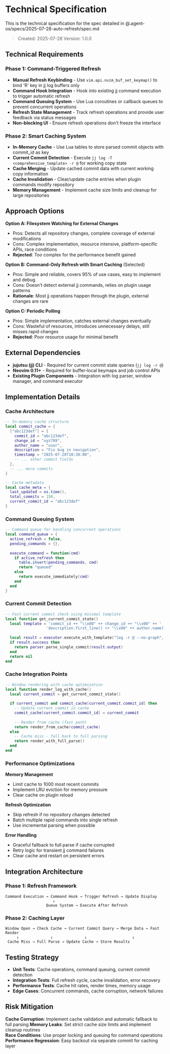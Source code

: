 # Technical Specification

This is the technical specification for the spec detailed in @.agent-os/specs/2025-07-28-auto-refresh/spec.md

> Created: 2025-07-28
> Version: 1.0.0

## Technical Requirements

### Phase 1: Command-Triggered Refresh
- **Manual Refresh Keybinding** - Use `vim.api.nvim_buf_set_keymap()` to bind 'R' key in jj log buffers only
- **Command Hook Integration** - Hook into existing jj command execution to trigger automatic refresh
- **Command Queuing System** - Use Lua coroutines or callback queues to prevent concurrent operations
- **Refresh State Management** - Track refresh operations and provide user feedback via status messages
- **Non-blocking UI** - Ensure refresh operations don't freeze the interface

### Phase 2: Smart Caching System  
- **In-Memory Cache** - Use Lua tables to store parsed commit objects with commit_id as key
- **Current Commit Detection** - Execute `jj log -T <comprehensive_template> -r @` for working copy state
- **Cache Merging** - Update cached commit data with current working copy information
- **Cache Invalidation** - Clear/update cache entries when plugin commands modify repository
- **Memory Management** - Implement cache size limits and cleanup for large repositories

## Approach Options

**Option A: Filesystem Watching for External Changes**
- Pros: Detects all repository changes, complete coverage of external modifications
- Cons: Complex implementation, resource intensive, platform-specific APIs, race conditions
- **Rejected**: Too complex for the performance benefit gained

**Option B: Command-Only Refresh with Smart Caching** (Selected)
- Pros: Simple and reliable, covers 95% of use cases, easy to implement and debug
- Cons: Doesn't detect external jj commands, relies on plugin usage patterns
- **Rationale**: Most jj operations happen through the plugin, external changes are rare

**Option C: Periodic Polling** 
- Pros: Simple implementation, catches external changes eventually
- Cons: Wasteful of resources, introduces unnecessary delays, still misses rapid changes
- **Rejected**: Poor resource usage for minimal benefit

## External Dependencies

- **jujutsu (jj) CLI** - Required for current commit state queries (`jj log -r @`)
- **Neovim 0.11+** - Required for buffer-local keymaps and job control APIs
- **Existing Plugin Components** - Integration with log parser, window manager, and command executor

## Implementation Details

### Cache Architecture
```lua
-- In-memory cache structure
local commit_cache = {
  ["abc123def"] = {
    commit_id = "abc123def",
    change_id = "xyz789",
    author_name = "user",
    description = "Fix bug in navigation",
    timestamp = "2025-07-28T10:30:00",
    -- ... other commit fields
  },
  -- ... more commits
}

-- Cache metadata
local cache_meta = {
  last_updated = os.time(),
  total_commits = 150,
  current_commit_id = "abc123def"
}
```

### Command Queuing System
```lua
-- Command queue for handling concurrent operations
local command_queue = {
  active_refresh = false,
  pending_commands = {},
  
  execute_command = function(cmd)
    if active_refresh then
      table.insert(pending_commands, cmd)
      return "queued"
    else
      return execute_immediately(cmd)
    end
  end
}
```

### Current Commit Detection
```lua
-- Fast current commit check using minimal template
local function get_current_commit_state()
  local template = 'commit_id ++ "\\x00" ++ change_id ++ "\\x00" ++ ' ..
                  'description.first_line() ++ "\\x00" ++ author.name()'
  
  local result = executor.execute_with_template("log -r @ --no-graph", template)
  if result.success then
    return parser.parse_single_commit(result.output)
  end
  return nil
end
```

### Cache Integration Points
```lua
-- Window rendering with cache optimization
local function render_log_with_cache()
  local current_commit = get_current_commit_state()
  
  if current_commit and commit_cache[current_commit.commit_id] then
    -- Update current commit in cache
    commit_cache[current_commit.commit_id] = current_commit
    
    -- Render from cache (fast path)
    return render_from_cache(commit_cache)
  else
    -- Cache miss - fall back to full parsing
    return render_with_full_parse()
  end
end
```

### Performance Optimizations

**Memory Management**
- Limit cache to 1000 most recent commits
- Implement LRU eviction for memory pressure
- Clear cache on plugin reload

**Refresh Optimization**
- Skip refresh if no repository changes detected
- Batch multiple rapid commands into single refresh
- Use incremental parsing when possible

**Error Handling**
- Graceful fallback to full parse if cache corrupted
- Retry logic for transient jj command failures
- Clear cache and restart on persistent errors

## Integration Architecture

### Phase 1: Refresh Framework
```
Command Execution → Command Hook → Trigger Refresh → Update Display
                     ↓
                  Queue System → Execute After Refresh
```

### Phase 2: Caching Layer
```
Window Open → Check Cache → Current Commit Query → Merge Data → Fast Render
     ↓              ↓              ↓                    ↓
 Cache Miss → Full Parse → Update Cache → Store Results
```

## Testing Strategy

- **Unit Tests**: Cache operations, command queuing, current commit detection
- **Integration Tests**: Full refresh cycle, cache invalidation, error recovery
- **Performance Tests**: Cache hit rates, render times, memory usage
- **Edge Cases**: Concurrent commands, cache corruption, network failures

## Risk Mitigation

**Cache Corruption**: Implement cache validation and automatic fallback to full parsing
**Memory Leaks**: Set strict cache size limits and implement cleanup routines  
**Race Conditions**: Use proper locking and queuing for command operations
**Performance Regression**: Easy backout via separate commit for caching layer